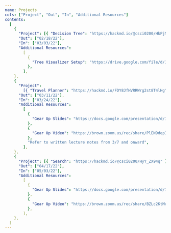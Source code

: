 ```yaml
---
name: Projects
cols: ["Project", "Out", "In", "Additional Resources"]
contents:
  [
    {
      "Project": [{ "Decision Tree": "https://hackmd.io/@csci0200/HkPjM0kn_" }],
      "Out": ["02/18/22"],
      "In": ["03/03/22"],
      "Additional Resources":
        [
          {
            "Tree Visualizer Setup": "https://drive.google.com/file/d/1aGjUYjECvyReg-233MFDtFXgeRoiDFGN/view?usp=sharing",
          },
        ],
    },
    {
      "Project":
        [{ "Travel Planner": "https://hackmd.io/FDY8JfHVRRWrg2st8T4lHg" }],
      "Out": ["03/11/22"],
      "In": ["03/24/22"],
      "Additional Resources":
        [
          {
            "Gear Up Slides": "https://docs.google.com/presentation/d/1iirPmjT5B1PYob8AIpdvkeUUi_hW7TCmbSh5kefIBbk/edit?usp=sharing",
          },
          {
            "Gear Up Video": "https://brown.zoom.us/rec/share/PlEN9depIX56x_2ySwJgLuttsq91ilnCumcJZXqPek0LPL5Z96AblaDpdVKB4gCc.Qf-xbKm990PDT2tc?startTime=1647197533000",
          },
          "Refer to written lecture notes from 3/7 and onward",
        ],
    },
    {
      "Project": [{ "Search": "https://hackmd.io/@csci0200/HyY_ZX94q" }],
      "Out": ["04/17/22"],
      "In": ["05/03/22"],
      "Additional Resources":
        [
          {
            "Gear Up Slides": "https://docs.google.com/presentation/d/1ITY2q9E37gS7KEg-7yETTrKhJRAGBYvG/edit?usp=sharing",
          },
          {
            "Gear Up Video": "https://brown.zoom.us/rec/share/BZLc2KtMuf2Ygr1lJ20ZbSxeo8G9YueLAEoH7vn5SBePhiydNG4Ki0ghO25ys3E.4holN57wr7UNaKEU?startTime=1650405357000",
          },
        ],
    },
  ]
---
```

